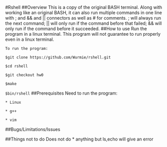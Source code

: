 #Rshell
##Overview
This is a copy of the original BASH terminal. Along with working like an original BASH, it can also run multiple commands in one line with ; and && and || connectors as well as # for comments. ; will always run the next command; || will only run if the command before that failed; && will only run if the command before it succeeded.
##How to use
Run the program in a linux terminal. This program will not guarantee to run properly even in a linux terminal.

``To run the program:``

``$git clone https://github.com/Wurmie/rshell.git``

``$cd rshell``

``$git checkout hw0``

``$make``

``$bin/rshell``
##Prerequisites
Need to run the program:

	* Linux

	* g++

	* vim

##Bugs/Limitations/Issues
>
##Things not to do
Does not do
	* anything but ls,echo will give an error
